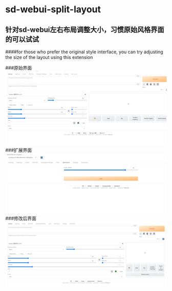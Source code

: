 
# sd-webui-split-layout

## 针对sd-webui左右布局调整大小，习惯原始风格界面的可以试试

####for those who prefer the original style interface, you can try adjusting the size of the layout using this extension

###原始界面
![Image text](imgs/1.png)
###扩展界面
![Image text](imgs/2.png)
###修改后界面
![Image text](imgs/3.png)